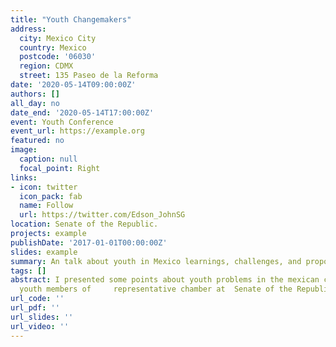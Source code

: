```yaml
---
title: "Youth Changemakers"
address:
  city: Mexico City
  country: Mexico
  postcode: '06030'
  region: CDMX
  street: 135 Paseo de la Reforma
date: '2020-05-14T09:00:00Z'
authors: []
all_day: no
date_end: '2020-05-14T17:00:00Z'
event: Youth Conference
event_url: https://example.org
featured: no
image:
  caption: null
  focal_point: Right
links:
- icon: twitter
  icon_pack: fab
  name: Follow
  url: https://twitter.com/Edson_JohnSG
location: Senate of the Republic.
projects: example
publishDate: '2017-01-01T00:00:00Z'
slides: example
summary: An talk about youth in Mexico learnings, challenges, and proposals.
tags: []
abstract: I presented some points about youth problems in the mexican case to 300
  youth members of     representative chamber at  Senate of the Republic.
url_code: ''
url_pdf: ''
url_slides: ''
url_video: ''
---
```



